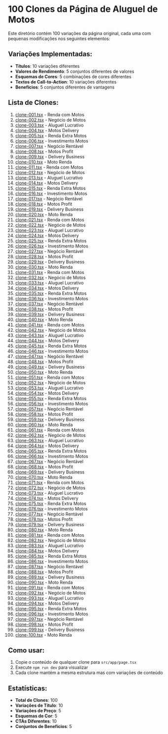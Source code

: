 # 100 Clones da Página de Aluguel de Motos

Este diretório contém 100 variações da página original, cada uma com pequenas modificações nos seguintes elementos:

## Variações Implementadas:
- **Títulos**: 10 variações diferentes
- **Valores de Rendimento**: 5 conjuntos diferentes de valores
- **Esquemas de Cores**: 5 combinações de cores diferentes
- **Textos de Call-to-Action**: 10 variações diferentes
- **Benefícios**: 5 conjuntos diferentes de vantagens

## Lista de Clones:

001. [clone-001.tsx](./clone-001.tsx) - Renda com Motos
002. [clone-002.tsx](./clone-002.tsx) - Negócio de Motos
003. [clone-003.tsx](./clone-003.tsx) - Aluguel Lucrativo
004. [clone-004.tsx](./clone-004.tsx) - Motos Delivery
005. [clone-005.tsx](./clone-005.tsx) - Renda Extra Motos
006. [clone-006.tsx](./clone-006.tsx) - Investimento Motos
007. [clone-007.tsx](./clone-007.tsx) - Negócio Rentável
008. [clone-008.tsx](./clone-008.tsx) - Motos Profit
009. [clone-009.tsx](./clone-009.tsx) - Delivery Business
010. [clone-010.tsx](./clone-010.tsx) - Moto Renda
011. [clone-011.tsx](./clone-011.tsx) - Renda com Motos
012. [clone-012.tsx](./clone-012.tsx) - Negócio de Motos
013. [clone-013.tsx](./clone-013.tsx) - Aluguel Lucrativo
014. [clone-014.tsx](./clone-014.tsx) - Motos Delivery
015. [clone-015.tsx](./clone-015.tsx) - Renda Extra Motos
016. [clone-016.tsx](./clone-016.tsx) - Investimento Motos
017. [clone-017.tsx](./clone-017.tsx) - Negócio Rentável
018. [clone-018.tsx](./clone-018.tsx) - Motos Profit
019. [clone-019.tsx](./clone-019.tsx) - Delivery Business
020. [clone-020.tsx](./clone-020.tsx) - Moto Renda
021. [clone-021.tsx](./clone-021.tsx) - Renda com Motos
022. [clone-022.tsx](./clone-022.tsx) - Negócio de Motos
023. [clone-023.tsx](./clone-023.tsx) - Aluguel Lucrativo
024. [clone-024.tsx](./clone-024.tsx) - Motos Delivery
025. [clone-025.tsx](./clone-025.tsx) - Renda Extra Motos
026. [clone-026.tsx](./clone-026.tsx) - Investimento Motos
027. [clone-027.tsx](./clone-027.tsx) - Negócio Rentável
028. [clone-028.tsx](./clone-028.tsx) - Motos Profit
029. [clone-029.tsx](./clone-029.tsx) - Delivery Business
030. [clone-030.tsx](./clone-030.tsx) - Moto Renda
031. [clone-031.tsx](./clone-031.tsx) - Renda com Motos
032. [clone-032.tsx](./clone-032.tsx) - Negócio de Motos
033. [clone-033.tsx](./clone-033.tsx) - Aluguel Lucrativo
034. [clone-034.tsx](./clone-034.tsx) - Motos Delivery
035. [clone-035.tsx](./clone-035.tsx) - Renda Extra Motos
036. [clone-036.tsx](./clone-036.tsx) - Investimento Motos
037. [clone-037.tsx](./clone-037.tsx) - Negócio Rentável
038. [clone-038.tsx](./clone-038.tsx) - Motos Profit
039. [clone-039.tsx](./clone-039.tsx) - Delivery Business
040. [clone-040.tsx](./clone-040.tsx) - Moto Renda
041. [clone-041.tsx](./clone-041.tsx) - Renda com Motos
042. [clone-042.tsx](./clone-042.tsx) - Negócio de Motos
043. [clone-043.tsx](./clone-043.tsx) - Aluguel Lucrativo
044. [clone-044.tsx](./clone-044.tsx) - Motos Delivery
045. [clone-045.tsx](./clone-045.tsx) - Renda Extra Motos
046. [clone-046.tsx](./clone-046.tsx) - Investimento Motos
047. [clone-047.tsx](./clone-047.tsx) - Negócio Rentável
048. [clone-048.tsx](./clone-048.tsx) - Motos Profit
049. [clone-049.tsx](./clone-049.tsx) - Delivery Business
050. [clone-050.tsx](./clone-050.tsx) - Moto Renda
051. [clone-051.tsx](./clone-051.tsx) - Renda com Motos
052. [clone-052.tsx](./clone-052.tsx) - Negócio de Motos
053. [clone-053.tsx](./clone-053.tsx) - Aluguel Lucrativo
054. [clone-054.tsx](./clone-054.tsx) - Motos Delivery
055. [clone-055.tsx](./clone-055.tsx) - Renda Extra Motos
056. [clone-056.tsx](./clone-056.tsx) - Investimento Motos
057. [clone-057.tsx](./clone-057.tsx) - Negócio Rentável
058. [clone-058.tsx](./clone-058.tsx) - Motos Profit
059. [clone-059.tsx](./clone-059.tsx) - Delivery Business
060. [clone-060.tsx](./clone-060.tsx) - Moto Renda
061. [clone-061.tsx](./clone-061.tsx) - Renda com Motos
062. [clone-062.tsx](./clone-062.tsx) - Negócio de Motos
063. [clone-063.tsx](./clone-063.tsx) - Aluguel Lucrativo
064. [clone-064.tsx](./clone-064.tsx) - Motos Delivery
065. [clone-065.tsx](./clone-065.tsx) - Renda Extra Motos
066. [clone-066.tsx](./clone-066.tsx) - Investimento Motos
067. [clone-067.tsx](./clone-067.tsx) - Negócio Rentável
068. [clone-068.tsx](./clone-068.tsx) - Motos Profit
069. [clone-069.tsx](./clone-069.tsx) - Delivery Business
070. [clone-070.tsx](./clone-070.tsx) - Moto Renda
071. [clone-071.tsx](./clone-071.tsx) - Renda com Motos
072. [clone-072.tsx](./clone-072.tsx) - Negócio de Motos
073. [clone-073.tsx](./clone-073.tsx) - Aluguel Lucrativo
074. [clone-074.tsx](./clone-074.tsx) - Motos Delivery
075. [clone-075.tsx](./clone-075.tsx) - Renda Extra Motos
076. [clone-076.tsx](./clone-076.tsx) - Investimento Motos
077. [clone-077.tsx](./clone-077.tsx) - Negócio Rentável
078. [clone-078.tsx](./clone-078.tsx) - Motos Profit
079. [clone-079.tsx](./clone-079.tsx) - Delivery Business
080. [clone-080.tsx](./clone-080.tsx) - Moto Renda
081. [clone-081.tsx](./clone-081.tsx) - Renda com Motos
082. [clone-082.tsx](./clone-082.tsx) - Negócio de Motos
083. [clone-083.tsx](./clone-083.tsx) - Aluguel Lucrativo
084. [clone-084.tsx](./clone-084.tsx) - Motos Delivery
085. [clone-085.tsx](./clone-085.tsx) - Renda Extra Motos
086. [clone-086.tsx](./clone-086.tsx) - Investimento Motos
087. [clone-087.tsx](./clone-087.tsx) - Negócio Rentável
088. [clone-088.tsx](./clone-088.tsx) - Motos Profit
089. [clone-089.tsx](./clone-089.tsx) - Delivery Business
090. [clone-090.tsx](./clone-090.tsx) - Moto Renda
091. [clone-091.tsx](./clone-091.tsx) - Renda com Motos
092. [clone-092.tsx](./clone-092.tsx) - Negócio de Motos
093. [clone-093.tsx](./clone-093.tsx) - Aluguel Lucrativo
094. [clone-094.tsx](./clone-094.tsx) - Motos Delivery
095. [clone-095.tsx](./clone-095.tsx) - Renda Extra Motos
096. [clone-096.tsx](./clone-096.tsx) - Investimento Motos
097. [clone-097.tsx](./clone-097.tsx) - Negócio Rentável
098. [clone-098.tsx](./clone-098.tsx) - Motos Profit
099. [clone-099.tsx](./clone-099.tsx) - Delivery Business
100. [clone-100.tsx](./clone-100.tsx) - Moto Renda

## Como usar:
1. Copie o conteúdo de qualquer clone para `src/app/page.tsx`
2. Execute `npm run dev` para visualizar
3. Cada clone mantém a mesma estrutura mas com variações de conteúdo

## Estatísticas:
- **Total de Clones**: 100
- **Variações de Título**: 10
- **Variações de Preço**: 5
- **Esquemas de Cor**: 5
- **CTAs Diferentes**: 10
- **Conjuntos de Benefícios**: 5
